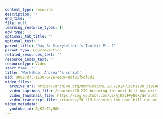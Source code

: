 ```yaml
---
content_type: resource
description: ''
end_time: ''
file: null
learning_resource_types: []
ocw_type: ''
optional_tab_title: ''
optional_text: ''
parent_title: 'Day 3: Storyteller''s Toolkit Pt. 1'
parent_type: CourseSection
related_resources_text: ''
resource_index_text: ''
resourcetype: Video
start_time: ''
title: 'Workshop: Andrea''s script'
uid: 08927d75-1130-672e-ee3e-8df81f5cf5d1
video_files:
  archive_url: https://archive.org/download/MIT20.219IAP15/MIT20_219IAP15_D03P1_300k.mp4
  video_captions_file: /courses/20-219-becoming-the-next-bill-nye-writing-and-hosting-the-educational-show-january-iap-2015/bd10f50929665d538c57bb7c220f7086_AjK2zF9yN0k.vtt
  video_thumbnail_file: https://img.youtube.com/vi/AjK2zF9yN0k/default.jpg
  video_transcript_file: /courses/20-219-becoming-the-next-bill-nye-writing-and-hosting-the-educational-show-january-iap-2015/e34c2b963c458b2fdda529bba7755a7f_AjK2zF9yN0k.pdf
video_metadata:
  youtube_id: AjK2zF9yN0k
---
```

